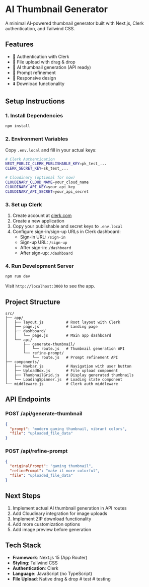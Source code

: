 # AI Thumbnail Generator

A minimal AI-powered thumbnail generator built with Next.js, Clerk authentication, and Tailwind CSS.

## Features

- 🔐 Authentication with Clerk
- 📁 File upload with drag & drop
- 🎨 AI thumbnail generation (API ready)
- 🔄 Prompt refinement
- 📱 Responsive design
- ⬇️ Download functionality

## Setup Instructions

### 1. Install Dependencies

```bash
npm install
```

### 2. Environment Variables

Copy `.env.local` and fill in your actual keys:

```bash
# Clerk Authentication
NEXT_PUBLIC_CLERK_PUBLISHABLE_KEY=pk_test_...
CLERK_SECRET_KEY=sk_test_...

# Cloudinary (optional for now)
CLOUDINARY_CLOUD_NAME=your_cloud_name
CLOUDINARY_API_KEY=your_api_key
CLOUDINARY_API_SECRET=your_api_secret
```

### 3. Set up Clerk

1. Create account at [clerk.com](https://clerk.com)
2. Create a new application
3. Copy your publishable and secret keys to `.env.local`
4. Configure sign-in/sign-up URLs in Clerk dashboard:
   - Sign-in URL: `/sign-in`
   - Sign-up URL: `/sign-up`
   - After sign-in: `/dashboard`
   - After sign-up: `/dashboard`

### 4. Run Development Server

```bash
npm run dev
```

Visit `http://localhost:3000` to see the app.

## Project Structure

```
src/
├── app/
│   ├── layout.js          # Root layout with Clerk
│   ├── page.js            # Landing page
│   ├── dashboard/
│   │   └── page.js        # Main app dashboard
│   └── api/
│       ├── generate-thumbnail/
│       │   └── route.js   # Thumbnail generation API
│       └── refine-prompt/
│           └── route.js   # Prompt refinement API
├── components/
│   ├── Navbar.js          # Navigation with user button
│   ├── UploadBox.js       # File upload component
│   ├── ThumbnailGrid.js   # Display generated thumbnails
│   └── LoadingSpinner.js  # Loading state component
└── middleware.js          # Clerk auth middleware
```

## API Endpoints

### POST /api/generate-thumbnail
```json
{
  "prompt": "modern gaming thumbnail, vibrant colors",
  "file": "uploaded_file_data"
}
```

### POST /api/refine-prompt
```json
{
  "originalPrompt": "gaming thumbnail",
  "refinePrompt": "make it more colorful",
  "file": "uploaded_file_data"
}
```

## Next Steps

1. Implement actual AI thumbnail generation in API routes
2. Add Cloudinary integration for image uploads
3. Implement ZIP download functionality
4. Add more customization options
5. Add image preview before generation

## Tech Stack

- **Framework**: Next.js 15 (App Router)
- **Styling**: Tailwind CSS
- **Authentication**: Clerk
- **Language**: JavaScript (no TypeScript)
- **File Upload**: Native drag & drop
#   t e s t  
 #   t e s t i n g  
 